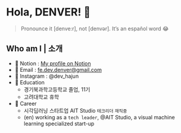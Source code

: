 # Hola, DENVER! 👋

> Pronounce it [denve:r], not [denvər]. It’s an español word 😂

## Who am I | 소개

- 📝 Notion : [My profile on Notion](https://www.notion.so/fe-dev-denver/Hola-DENVER-e58b3ac4e5e9464ea7ef537957a2e4ad?pvs=4)
- 📧 Email : [fe.dev.denver@gmail.com](mailto:fe.dev.denver@gmail.com)
- 🌌 Instagram : @dev_hajun
- 🏫 Education
  - 경기북과학고등학교 졸업, 11기
  - 고려대학교 휴학
- 💼 Career
  - 시각딥러닝 스타트업 AIT Studio `테크리더` `재직중`
  - (en) working as a `tech leader`, @AIT Studio, a visual machine learning specialized start-up
